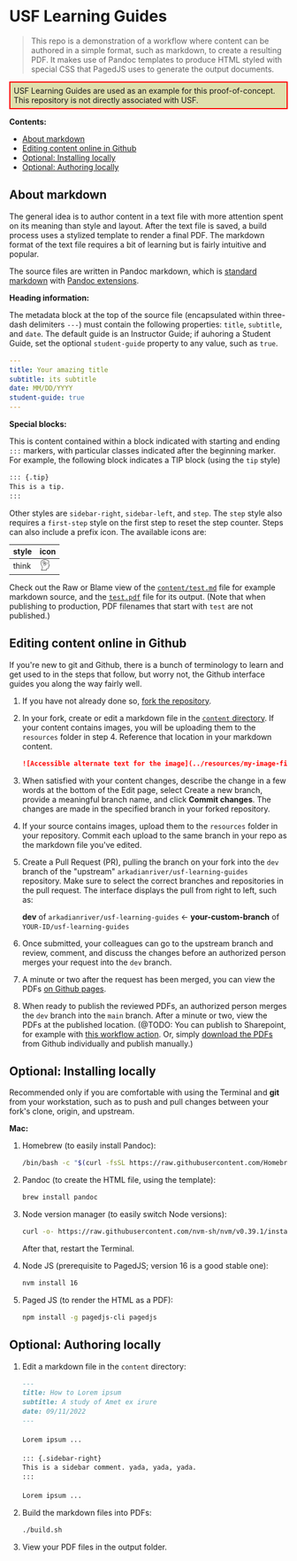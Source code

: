 # USF Learning Guides

> This repo is a demonstration of a workflow where content can be authored
> in a simple format, such as markdown, to create a resulting PDF.
> It makes use of Pandoc templates to produce HTML styled with special CSS
> that PagedJS uses to generate the output documents.

<p style="border:2px solid red;background-color:#dfdfad;padding:6px">USF
Learning Guides are used as an example for this proof-of-concept.
This repository is not directly associated with USF.</p>

**Contents:**

-  [About markdown](#about-markdown)
-  [Editing content online in Github](#editing-content-online-in-github)
-  [Optional: Installing locally](#optional-installing-locally)
-  [Optional: Authoring locally](#optional-authoring-locally)

## About markdown

The general idea is to author content in a text file with more attention spent on its meaning
than style and layout.
After the text file is saved, a build process uses a stylized template to render a final PDF.
The markdown format of the text file requires a bit of learning but is fairly intuitive and popular.

The source files are written in Pandoc markdown, which is
[standard markdown](https://daringfireball.net/projects/markdown/syntax)
with [Pandoc extensions](https://pandoc.org/MANUAL.html#pandocs-markdown).

**Heading information:**

The metadata block at the top of the source file
(encapsulated within three-dash delimiters `---`)
must contain the following properties:
`title`, `subtitle`, and `date`.
The default guide is an Instructor Guide;
if auhoring a Student Guide, set the optional
`student-guide` property to any value, such as `true`.

```yaml
---
title: Your amazing title
subtitle: its subtitle
date: MM/DD/YYYY
student-guide: true
---
```

**Special blocks:**

This is content contained within a block indicated with starting
and ending `:::` markers, with particular classes indicated after
the beginning marker. For example, the following block indicates
a TIP block (using the `tip` style)

```markdown
::: {.tip}
This is a tip.
:::
```

Other styles are `sidebar-right`, `sidebar-left`, and `step`.
The `step` style also requires a `first-step` style on the first
step to reset the step counter.
Steps can also include a prefix icon. The available icons are:

|style|icon|
|---|---|
|think|<img src="resources/thinking-svgrepo-com.svg" width="20" height="20"/>|

Check out the Raw or Blame view of the [`content/test.md`](content/test.md) file for example markdown source,
and the [`test.pdf`](https://arkadianriver.github.io/usf-learning-guides/test.pdf) file for its output.
(Note that when publishing to production, PDF filenames that start with `test` are not published.)


## Editing content online in Github

If you're new to git and Github, there is a bunch of terminology to learn and get used to
in the steps that follow, but worry not, the Github interface guides you along the way fairly well.

1.  If you have not already done so,
    [fork the repository](https://github.com/arkadianriver/usf-learning-guides/fork).

1.  In your fork, create or edit a markdown file in the [`content` directory](content).
    If your content contains images, you will be uploading them to the
    `resources` folder in step 4. Reference that location in your markdown
    content.
    
    ```markdown
    ![Accessible alternate text for the image](../resources/my-image-filename.png)
    ```

1.  When satisfied with your content changes,
    describe the change in a few words at the bottom of the Edit page,
    select Create a new branch,
    provide a meaningful branch name, and click **Commit changes**.
    The changes are made in the specified branch in your forked repository.

1.  If your source contains images, upload them to the `resources` folder in your repository.
    Commit each upload to the same branch in your repo as the markdown file you've edited.

1.  Create a Pull Request (PR), pulling the branch on your fork into the
    `dev` branch of the "upstream" `arkadianriver/usf-learning-guides` repository.
    Make sure to select the correct branches and repositories in the pull request.
    The interface displays the pull from right to left, such as:
    
    **dev** of `arkadianriver/usf-learning-guides` ← **your-custom-branch** of `YOUR-ID/usf-learning-guides`
    
1.  Once submitted, your colleagues can go to the upstream branch and review, comment, and
    discuss the changes before an authorized person merges your request into the
    `dev` branch.

1.  A minute or two after the request has been merged, you can view the PDFs
    [on Github pages](https://arkadianriver.github.io/usf-learning-guides/).

1.  When ready to publish the reviewed PDFs, an authorized person
    merges the `dev` branch into the `main` branch.
    After a minute or two, view the PDFs at the published location.
    (@TODO: You can publish to Sharepoint, for example with
    [this workflow action](https://github.com/marketplace/actions/publish-to-sharepoint).
    Or, simply [download the PDFs](https://github.com/arkadianriver/usf-learning-guides/blob/gh-pages/test.pdf)
    from Github individually and publish manually.)


## Optional: Installing locally

Recommended only if you are comfortable with using the Terminal and **git** from your workstation,
such as to push and pull changes between your fork's clone, origin, and upstream.

**Mac:**

1.  Homebrew (to easily install Pandoc):

    ```bash
    /bin/bash -c "$(curl -fsSL https://raw.githubusercontent.com/Homebrew/install/HEAD/install.sh)"
    ```

1.  Pandoc (to create the HTML file, using the template):

    ```bash
    brew install pandoc
    ```

1.  Node version manager (to easily switch Node versions):

    ```bash
    curl -o- https://raw.githubusercontent.com/nvm-sh/nvm/v0.39.1/install.sh | bash
    ```

    After that, restart the Terminal.

1.  Node JS (prerequisite to PagedJS; version 16 is a good stable one):

    ```bash
    nvm install 16
    ```

1.  Paged JS (to render the HTML as a PDF):

    ```bash
    npm install -g pagedjs-cli pagedjs
    ```

## Optional: Authoring locally

1.  Edit a markdown file in the `content` directory:

    ```markdown
    ---
    title: How to Lorem ipsum
    subtitle: A study of Amet ex irure
    date: 09/11/2022
    ---

    Lorem ipsum ...

    ::: {.sidebar-right}
    This is a sidebar comment. yada, yada, yada.
    :::

    Lorem ipsum ...
    ```

1.  Build the markdown files into PDFs:

    ```bash
    ./build.sh
    ```

1.  View your PDF files in the output folder.


